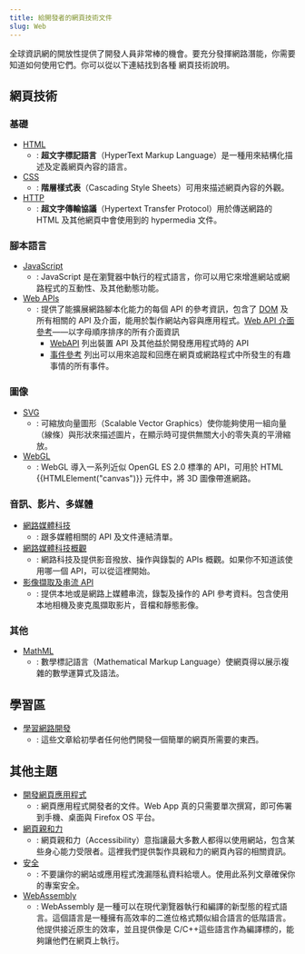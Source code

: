 ```yaml
---
title: 給開發者的網頁技術文件
slug: Web
---
```


全球資訊網的開放性提供了開發人員非常棒的機會。要充分發揮網路潛能，你需要知道如何使用它們。你可以從以下連結找到各種 網頁技術說明。

## 網頁技術

### 基礎

- [HTML](/zh-TW/docs/Web/HTML)
  - : **超文字標記語言**（HyperText Markup Language）是一種用來結構化描述及定義網頁內容的語言。
- [CSS](/zh-TW/docs/Web/CSS)
  - : **階層樣式表**（Cascading Style Sheets）可用來描述網頁內容的外觀。
- [HTTP](/zh-TW/docs/Web/HTTP)
  - : **超文字傳輸協議**（Hypertext Transfer Protocol）用於傳送網路的 HTML 及其他網頁中會使用到的 hypermedia 文件。

### 腳本語言

- [JavaScript](/zh-TW/docs/Web/JavaScript)
  - : JavaScript 是在瀏覽器中執行的程式語言，你可以用它來增進網站或網路程式的互動性、及其他動態功能。
- [Web APIs](/zh-TW/docs/Web/API)
  - : 提供了能擴展網路腳本化能力的每個 API 的參考資訊，包含了 [DOM](/zh-TW/docs/Web/API/Document_Object_Model) 及所有相關的 API 及介面，能用於製作網站內容與應用程式。[Web API 介面參考](/zh-TW/docs/Web/API)——以字母順序排序的所有介面資訊
    - [WebAPI](/zh-TW/docs/Web/API) 列出裝置 API 及其他益於開發應用程式時的 API
    - [事件參考](/zh-TW/docs/Web/Events) 列出可以用來追蹤和回應在網頁或網路程式中所發生的有趣事情的所有事件。

### 圖像

- [SVG](/zh-TW/docs/Web/SVG)
  - : 可縮放向量圖形（Scalable Vector Graphics）使你能夠使用一組向量（線條）與形狀來描述圖片，在顯示時可提供無關大小的零失真的平滑縮放。
- [WebGL](/zh-TW/docs/Web/WebGL)
  - : WebGL 導入一系列近似 OpenGL ES 2.0 標準的 API，可用於 HTML {{HTMLElement("canvas")}} 元件中，將 3D 圖像帶進網路。

### 音訊、影片、多媒體

- [網路媒體科技](/zh-TW/docs/Web/Media)
  - : 跟多媒體相關的 API 及文件連結清單。
- [網路媒體科技概觀](/zh-TW/docs/Web/Media/Overview)
  - : 網路科技及提供影音撥放、操作與錄製的 APIs 概觀。如果你不知道該使用哪一個 API，可以從這裡開始。
- [影像擷取及串流 API](/zh-TW/docs/Web/API/Media_Capture_and_Streams_API)
  - : 提供本地或是網路上媒體串流，錄製及操作的 API 參考資料。包含使用本地相機及麥克風擷取影片，音檔和靜態影像。

### 其他

- [MathML](/zh-TW/docs/Web/MathML)
  - : 數學標記語言（Mathematical Markup Language）使網頁得以展示複雜的數學運算式及語法。

## 學習區

- [學習網路開發](/zh-TW/docs/Learn)
  - : 這些文章給初學者任何他們開發一個簡單的網頁所需要的東西。

## 其他主題

- [開發網頁應用程式](/zh-TW/docs/Web/Apps)
  - : 網頁應用程式開發者的文件。Web App 真的只需要單次撰寫，即可佈署到手機、桌面與 Firefox OS 平台。
- [網頁親和力](/zh-TW/docs/Web/Accessibility)
  - : 網頁親和力（Accessibility）意指讓最大多數人都得以使用網站，包含某些身心能力受限者。這裡我們提供製作具親和力的網頁內容的相關資訊。
- [安全](/zh-TW/docs/Web/Security)
  - : 不要讓你的網站或應用程式洩漏隱私資料給壞人。使用此系列文章確保你的專案安全。
- [WebAssembly](/zh-TW/docs/WebAssembly)
  - : WebAssembly 是一種可以在現代瀏覽器執行和編譯的新型態的程式語言。這個語言是一種擁有高效率的二進位格式類似組合語言的低階語言。他提供接近原生的效率，並且提供像是 C/C++這些語言作為編譯標的，能夠讓他們在網頁上執行。
